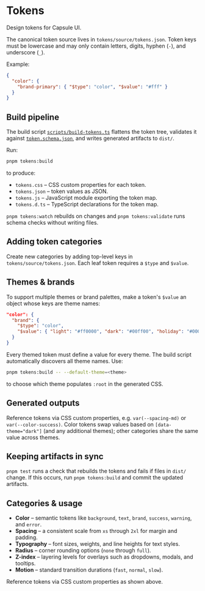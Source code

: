 # Tokens

Design tokens for Capsule UI.

The canonical token source lives in `tokens/source/tokens.json`. Token keys must be lowercase and may only contain letters, digits, hyphen (`-`), and underscore (`_`).

Example:

```json
{
  "color": {
    "brand-primary": { "$type": "color", "$value": "#fff" }
  }
}
```

## Build pipeline

The build script [`scripts/build-tokens.ts`](../scripts/build-tokens.ts) flattens the token tree, validates it against [`token.schema.json`](./token.schema.json), and writes generated artifacts to `dist/`.

Run:

```bash
pnpm tokens:build
```

to produce:

- `tokens.css` – CSS custom properties for each token.
- `tokens.json` – token values as JSON.
- `tokens.js` – JavaScript module exporting the token map.
- `tokens.d.ts` – TypeScript declarations for the token map.

`pnpm tokens:watch` rebuilds on changes and `pnpm tokens:validate` runs schema checks without writing files.

## Adding token categories

Create new categories by adding top-level keys in `tokens/source/tokens.json`. Each leaf token requires a `$type` and `$value`.

## Themes & brands

To support multiple themes or brand palettes, make a token's `$value` an object whose keys are theme names:

```json
"color": {
  "brand": {
    "$type": "color",
    "$value": { "light": "#ff0000", "dark": "#00ff00", "holiday": "#0000ff" }
  }
}
```

Every themed token must define a value for every theme. The build script automatically discovers all theme names. Use:

```bash
pnpm tokens:build -- --default-theme=<theme>
```

to choose which theme populates `:root` in the generated CSS.

## Generated outputs

Reference tokens via CSS custom properties, e.g. `var(--spacing-md)` or `var(--color-success)`. Color tokens swap values based on `[data-theme="dark"]` (and any additional themes); other categories share the same value across themes.

## Keeping artifacts in sync

`pnpm test` runs a check that rebuilds the tokens and fails if files in `dist/` change. If this occurs, run `pnpm tokens:build` and commit the updated artifacts.

## Categories & usage

- **Color** – semantic tokens like `background`, `text`, `brand`, `success`, `warning`, and `error`.
- **Spacing** – a consistent scale from `xs` through `2xl` for margin and padding.
- **Typography** – font sizes, weights, and line heights for text styles.
- **Radius** – corner rounding options (`none` through `full`).
- **Z-index** – layering levels for overlays such as dropdowns, modals, and tooltips.
- **Motion** – standard transition durations (`fast`, `normal`, `slow`).

Reference tokens via CSS custom properties as shown above.

